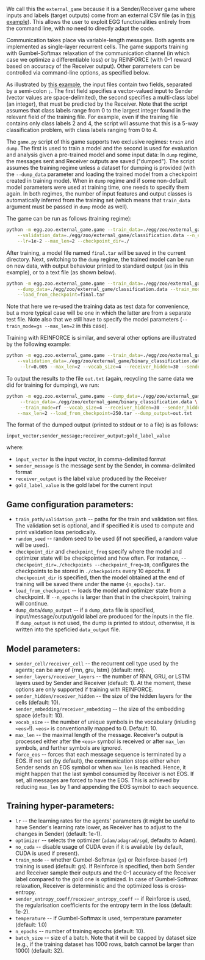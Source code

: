 We call this the `external_game` because it is a Sender/Receiver game where inputs and labels (target outputs) come from an external CSV file (as in [this example](classification.data)). This allows the user to exploit EGG functionalities entirely from the command line, with no need to directly adapt the code.

Communication takes place via variable-length messages. Both agents are implemented as single-layer recurrent cells. The game supports training with Gumbel-Softmax relaxation of the communication
channel (in which case we optimize a differentiable loss) or by REINFORCE (with 0-1 reward based on accuracy of the Receiver output). Other parameters can be controlled via command-line options, as specified below.

As illustrated by [this example](classification.data), the input files contain two fields, separated by a semi-colon `;`. The first field specifies a vector-valued input to Sender (vector values are space-delimited), the second specifies a multi-class label (an integer), that must be predicted by the Receiver. Note that the script assumes that class labels range from 0 to the largest integer found in the relevant field of the training file. For example, even if the training file contains only class labels 2 and 4, the script will assume that this is a 5-way classification problem, with class labels ranging from 0 to 4.

The `game.py` script of this game supports two exclusive regimes: `train` and `dump`. The first is used to train a model and the second is used for evaluation and analysis given a pre-trained model and some input data: In `dump` regime, the messages sent and Receiver outputs are saved ("dumped"). The script assumes the training regime unless a dataset for dumping is provided (with the `--dump_data` parameter and loading the trained model from a checkpoint created in training mode). When in `dump` regime and if some non-default model parameters were used at training time, one needs to specify them again. In both regimes, the number of input features and output classes is automatically inferred from the training set (which means that `train_data` argument must be passed in `dump` mode as well).

The game can be run as follows (training regime):
```bash
python -m egg.zoo.external_game.game --train_data=./egg/zoo/external_game/classification.data \
    --validation_data=./egg/zoo/external_game/classification.data --n_epoch=150 --train_mode=gs --random_seed=21 \
    --lr=1e-2 --max_len=2 --checkpoint_dir=./
```
After training, a model file named `final.tar` will be saved in the current directory.
Next, switching to the `dump` regime, the trained model can be run on new data, with output behaviour printed to standard output (as in this example), or to a text file (as shown below).
```bash
python -m egg.zoo.external_game.game --train_data=./egg/zoo/external_game/classification.data   \
    --dump_data=./egg/zoo/external_game/classification.data --train_mode=gs --max_len=2 \
    --load_from_checkpoint=final.tar

```
Note that here we re-used the training data as test data for convenience, but a more typical case will be one in which the latter are from a separate test file. Note also that we still have to specify the model parameters (`--train_mode=gs --max_len=2` in this case).

Training with REINFORCE is similar, and several other options are illustrated by the following example:
```bash
python -m egg.zoo.external_game.game --train_data=./egg/zoo/external_game/binary_classification.data \
    --validation_data=./egg/zoo/external_game/binary_classification.data --n_epoch=250 --train_mode=rf --random_seed=21 \
     --lr=0.005 --max_len=2 --vocab_size=4 --receiver_hidden=30 --sender_hidden=30 --sender_entropy_coeff=1e-1 --checkpoint_dir=./

```
To output the results to the file `out.txt` (again, recycling the same data we did for training for dumping), we run:
```bash
python -m egg.zoo.external_game.game --dump_data=./egg/zoo/external_game/binary_classification.data \
     --train_data=./egg/zoo/external_game/binary_classification.data \
     --train_mode=rf --vocab_size=4 --receiver_hidden=30 --sender_hidden=30 \
    --max_len=2 --load_from_checkpoint=250.tar --dump_output=out.txt
```
The format of the dumped output (printed to stdout or to a file) is as follows:
```
input_vector;sender_message;receiver_output;gold_label_value
```
where:
* `input_vector` is the input vector, in comma-delimited format
* `sender_message` is the message sent by the Sender, in comma-delimited format
* `receiver_output` is the label value produced by the Receiver
* `gold_label_value` is the gold label for the current input


## Game configuration parameters:
 * `train_path/validation_path` -- paths for the train and validation set files. The validation set is optional, and if specified it is used to compute and print validation loss periodically.
 * `random_seed` -- random seed to be used (if not specified, a random value will be used).
 * `checkpoint_dir` and `checkpoint_freq` specify where the model and optimizer state will be checkpointed and how often. For instance, `--checkpoint_dir=./checkpoints --checkpoint_freq=10`, configures the checkpoints to be stored in 
     `./checkpoints` every 10 epochs.
     If `checkpooint_dir` is specified, then the model obtained at the end of training will be saved there under the name
     `{n_epochs}.tar`.
 * `load_from_checkpoint` -- loads the model and optimizer state from a checkpoint. If `--n_epochs` is larger than that
    in the checkpoint, training will continue.
 * `dump_data`/`dump_output` -- if a `dump_data` file is specified, input/message/output/gold label are produced for the inputs in the file. If `dump_output` is not used, the dump is printed to stdout, otherwise, it is written into the speficied `data_output` file.

## Model parameters:
 * `sender_cell/receiver_cell` -- the recurrent cell type used by the agents; can be any of {rnn, gru, lstm} (default: rnn).
 * `sender_layers/receiver_layers` -- the number of RNN, GRU, or LSTM layers used by Sender and Receiver (default: 1). At the moment, these options are only supported if training with REINFORCE.
 * `sender_hidden/receiver_hidden` -- the size of the hidden layers for the cells (default: 10).
 * `sender_embedding/receiver_embedding` -- the size of the embedding space (default: 10).
 * `vocab_size` -- the number of unique symbols in the vocabulary (inluding `<eos>`!). `<eos>` is conventionally mapped to 0. Default: 10.
 * `max_len` -- the maximal length of the message. Receiver's output is processed either after the `<eos>` symbol is received
 or after `max_len` symbols, and further symbols are ignored.
 * `force_eos` -- forces that each message sequence is terminated by a EOS. If not set (by default), the communication stops
 either when Sender sends an EOS symbol or when `max_len` is reached. Hence, it might happen that the last symbol consumed by Receiver is not 
 EOS. If set, all messages are forced to have the EOS. This is achieved by reducing `max_len` by 1 and appending the EOS symbol to each sequence.

## Training hyper-parameters:
 * `lr` -- the learning rates for the agents' parameters (it might be useful to have Sender's learning rate
 lower, as Receiver has to adjust to the changes in Sender) (default: 1e-1).
 * `optimizer` -- selects the optimizer (`adam/adagrad/sgd`, defaults to Adam).
 * `no_cuda` -- disable usage of CUDA even if it is available (by default, CUDA is used if present).
 * `train_mode` -- whether Gumbel-Softmax (`gs`) or Reinforce-based (`rf`) training is used (default: gs). If Reinforce 
    is specified, then both Sender and Receiver sample their outputs and the 0-1 accuracy of the Receiver label compared to the gold one is optimized. In case of 
    Gumbel-Softmax relaxation, Receiver is deterministic and the optimized loss is cross-entropy.
 * `sender_entropy_coeff/receiver_entropy_coeff` -- if Reinforce is used, the regularisation coefficients for the
 entropy term in the loss (default: 1e-2).
 * `temperature` -- if Gumbel-Softmax is used, temperature parameter (default: 1.0)
 * `n_epochs` -- number of training epochs (default: 10).
 * `batch_size` -- size of a batch. Note that it will be capped by dataset size (e.g., if the training dataset has
    1000 rows, batch cannot be larger than 1000) (default: 32).

